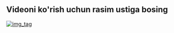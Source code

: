 ## Videoni ko'rish uchun rasim ustiga bosing

[![img_tag](https://i.ytimg.com/vi/Z4HwQmEWVdI/hqdefault.jpg?sqp=-oaymwEcCNACELwBSFXyq4qpAw4IARUAAIhCGAFwAcABBg==&rs=AOn4CLAa91C3uKysCJf2SbYlRarAkfoIBw)](https://youtu.be/Z4HwQmEWVdI)
